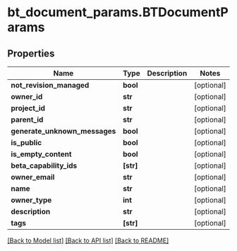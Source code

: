 # bt_document_params.BTDocumentParams

## Properties
Name | Type | Description | Notes
------------ | ------------- | ------------- | -------------
**not_revision_managed** | **bool** |  | [optional] 
**owner_id** | **str** |  | [optional] 
**project_id** | **str** |  | [optional] 
**parent_id** | **str** |  | [optional] 
**generate_unknown_messages** | **bool** |  | [optional] 
**is_public** | **bool** |  | [optional] 
**is_empty_content** | **bool** |  | [optional] 
**beta_capability_ids** | **[str]** |  | [optional] 
**owner_email** | **str** |  | [optional] 
**name** | **str** |  | [optional] 
**owner_type** | **int** |  | [optional] 
**description** | **str** |  | [optional] 
**tags** | **[str]** |  | [optional] 

[[Back to Model list]](../README.md#documentation-for-models) [[Back to API list]](../README.md#documentation-for-api-endpoints) [[Back to README]](../README.md)


